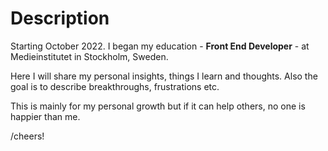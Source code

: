 # Description

Starting October 2022. I began my education - <b>Front End Developer</b> - at Medieinstitutet in Stockholm, Sweden.

Here I will share my personal insights, things I learn and thoughts. Also the goal is to describe breakthroughs, frustrations etc.

This is mainly for my personal growth but if it can help others, no one is happier than me.

/cheers!

